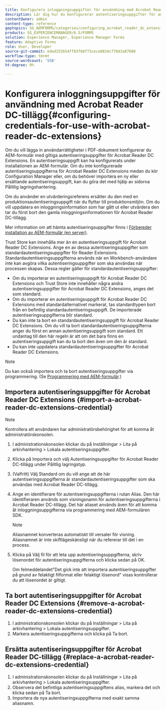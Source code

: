 ```yaml
---
title: Konfigurera inloggningsuppgifter för användning med Acrobat Reader DC-tillägg
description: Lär dig hur du konfigurerar autentiseringsuppgifter för användning med Acrobat Reader DC-tillägg.
contentOwner: admin
content-type: reference
geptopics: SG_AEMFORMS/categories/configuring_acrobat_reader_dc_extensions
products: SG_EXPERIENCEMANAGER/6.5/FORMS
solution: Experience Manager, Experience Manager Forms
feature: Adaptive Forms
role: User, Developer
source-git-commit: eded255b54ff83f60f73cece8824c778d3a87680
workflow-type: tm+mt
source-wordcount: '558'
ht-degree: 0%

---
```


# Konfigurera inloggningsuppgifter för användning med Acrobat Reader DC-tillägg{#configuring-credentials-for-use-with-acrobat-reader-dc-extensions}

Om du vill lägga in användarrättigheter i PDF-dokument konfigurerar du AEM-formulär med giltiga autentiseringsuppgifter för Acrobat Reader DC Extensions. En autentiseringsuppgift kan ha konfigurerats under installationen av AEM-formulär. Om du inte konfigurerade autentiseringsuppgifterna för Acrobat Reader DC Extensions medan du kör Configuration Manager eller, om du behöver importera en ny eller ersättande autentiseringsuppgift, kan du göra det med hjälp av sidorna Pålitlig lagringshantering.

Om du använder en utvärderingsreferens ersätter du den med en produktionsautentiseringsuppgift när du flyttar till produktionsmiljön. Om du vill uppdatera en inloggningsinformation som har gått ut eller utvärdera den tar du först bort den gamla inloggningsinformationen för Acrobat Reader DC-tillägg.

Mer information om att hämta autentiseringsuppgifter finns i [Förbereder installation av AEM-formulär (en server)](https://helpx.adobe.com/pdf/aem-forms/6-3/prepare-install-single-server.pdf).

Trust Store kan innehålla mer än en autentiseringsuppgift för Acrobat Reader DC Extensions. Ange en av dessa autentiseringsuppgifter som standardautentiseringsuppgifter för Reader Extensions. Standardautentiseringsuppgifterna används när en Workbench-användare inte kan avgöra vilka autentiseringsuppgifter som ska användas när processen skapas. Dessa regler gäller för standardautentiseringsuppgifter:

* Om du importerar en autentiseringsuppgift för Acrobat Reader DC Extensions och Trust Store inte innehåller några andra autentiseringsuppgifter för Acrobat Reader DC Extensions, anges det som standard.
* Om du importerar en autentiseringsuppgift för Acrobat Reader DC Extensions med standardalternativet markerat, tas standardtypen bort från en befintlig standardautentiseringsuppgift. De importerade autentiseringsuppgifterna blir standard.
* Du kan inte ta bort en standardautentiseringsuppgift för Acrobat Reader DC Extensions. Om du vill ta bort standardautentiseringsuppgifterna anger du först en annan autentiseringsuppgift som standard. Ett undantag till den här regeln är att om det bara finns en autentiseringsuppgift kan du ta bort den även om den är standard.
* Du kan inte uppdatera standardautentiseringsuppgifter för Acrobat Reader DC Extensions.

>[!NOTE]
>
>Du kan också importera och ta bort autentiseringsuppgifter via programmering. (Se [Programmering med AEM-formulär](https://experienceleague.adobe.com/docs/experience-manager-release-information/aem-release-updates/previous-updates/aem-previous-versions.html).)

## Importera autentiseringsuppgifter för Acrobat Reader DC Extensions {#import-a-acrobat-reader-dc-extensions-credential}

>[!NOTE]
> 
> Kontrollera att användaren har administratörsbehörighet för att komma åt administratörskonsolen.

1. I administrationskonsolen klickar du på Inställningar > Lita på arkivhantering > Lokala autentiseringsuppgifter.
1. Klicka på Importera och välj Autentiseringsuppgifter för Acrobat Reader DC-tillägg under Pålitlig lagringstyp.
1. (Valfritt) Välj Standard om du vill ange att de här autentiseringsuppgifterna är standardautentiseringsuppgifter som ska användas med Acrobat Reader DC-tillägg.
1. Ange en identifierare för autentiseringsuppgifterna i rutan Alias. Den här identifieraren används som visningsnamn för autentiseringsuppgifterna i Acrobat Reader DC-tillägg. Det här aliaset används även för att komma åt inloggningsuppgifterna via programmering med AEM-formulären SDK.

   >[!NOTE]
   >
   >Aliasnamnet konverteras automatiskt till versaler för visning. Aliasnamnet är inte skiftlägeskänsligt när du refererar till det i en process.

1. Klicka på Välj fil för att leta upp autentiseringsuppgifterna, skriv lösenordet för autentiseringsuppgifterna och klicka sedan på OK.

   Om felmeddelandet&quot;Det gick inte att importera autentiseringsuppgifter på grund av felaktigt filformat eller felaktigt lösenord&quot; visas kontrollerar du att lösenordet är giltigt.

## Ta bort autentiseringsuppgifter för Acrobat Reader DC Extensions {#remove-a-acrobat-reader-dc-extensions-credential}

1. I administrationskonsolen klickar du på Inställningar > Lita på arkivhantering > Lokala autentiseringsuppgifter.
1. Markera autentiseringsuppgifterna och klicka på Ta bort.

## Ersätta autentiseringsuppgifter för Acrobat Reader DC-tillägg {#replace-a-acrobat-reader-dc-extensions-credential}

1. I administrationskonsolen klickar du på Inställningar > Lita på arkivhantering > Lokala autentiseringsuppgifter.
1. Observera det befintliga autentiseringsuppgiftens alias, markera det och klicka sedan på Ta bort.
1. Importera de nya autentiseringsuppgifterna med exakt samma aliasnamn.
